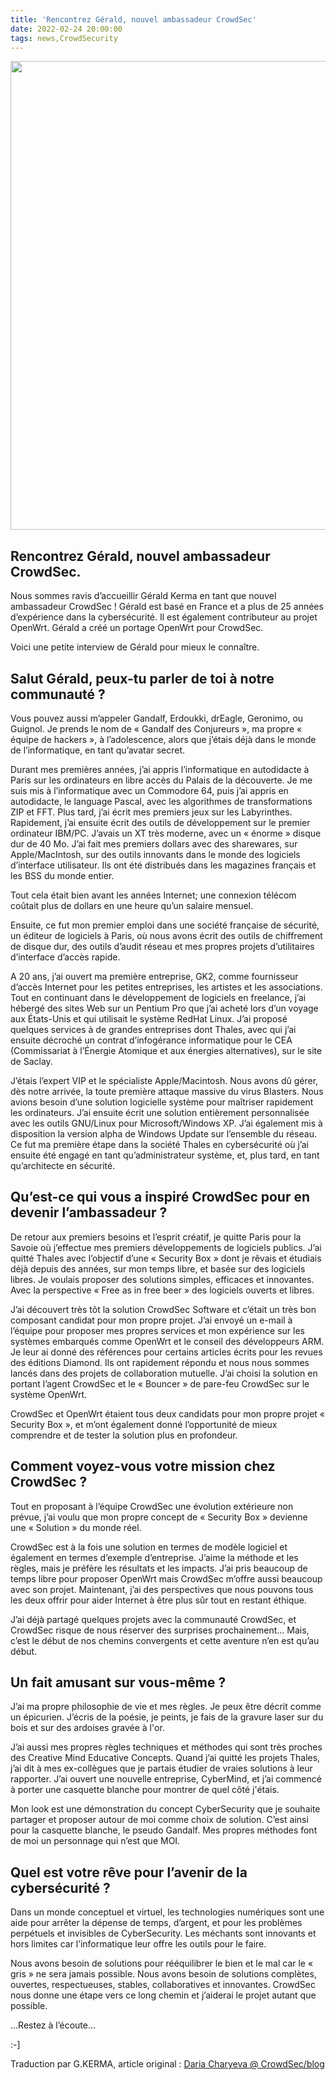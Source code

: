 ```yaml
---
title: 'Rencontrez Gérald, nouvel ambassadeur CrowdSec'
date: 2022-02-24 20:00:00
tags: news,CrowdSecurity
---
```


<img src="/uploads/images/Gerald-750-×-400-px.webp" width="750px" heigth="400px">

## Rencontrez Gérald, nouvel ambassadeur CrowdSec.

Nous sommes ravis d’accueillir Gérald Kerma en tant que nouvel ambassadeur CrowdSec !
Gérald est basé en France et a plus de 25 années d’expérience dans la cybersécurité. Il est également contributeur au projet OpenWrt. Gérald a créé un portage OpenWrt pour CrowdSec.

Voici une petite interview de Gérald pour mieux le connaître.

## Salut Gérald, peux-tu parler de toi à notre communauté ?

Vous pouvez aussi m’appeler Gandalf, Erdoukki, drEagle, Geronimo, ou Guignol. Je prends le nom de « Gandalf des Conjureurs », ma propre « équipe de hackers », à l’adolescence, alors que j’étais déjà dans le monde de l’informatique, en tant qu’avatar secret.

Durant mes premières années, j’ai appris l’informatique en autodidacte à Paris sur les ordinateurs en libre accès du Palais de la découverte. Je me suis mis à l’informatique avec un Commodore 64, puis j’ai appris en autodidacte, le language Pascal, avec les algorithmes de transformations ZIP et FFT. Plus tard, j’ai écrit mes premiers jeux sur les Labyrinthes. Rapidement, j’ai ensuite écrit des outils de développement sur le premier ordinateur IBM/PC. J’avais un XT très moderne, avec un « énorme » disque dur de 40 Mo. J’ai fait mes premiers dollars avec des sharewares, sur Apple/MacIntosh, sur des outils innovants dans le monde des logiciels d’interface utilisateur. Ils ont été distribués dans les magazines français et les BSS du monde entier.

Tout cela était bien avant les années Internet; une connexion télécom coûtait plus de dollars en une heure qu’un salaire mensuel.

Ensuite, ce fut mon premier emploi dans une société française de sécurité, un éditeur de logiciels à Paris, où nous avons écrit des outils de chiffrement de disque dur, des outils d’audit réseau et mes propres projets d’utilitaires d’interface d’accès rapide.

A 20 ans, j’ai ouvert ma première entreprise, GK2, comme fournisseur d’accès Internet pour les petites entreprises, les artistes et les associations. Tout en continuant dans le développement de logiciels en freelance, j’ai hébergé des sites Web sur un Pentium Pro que j’ai acheté lors d’un voyage aux États-Unis et qui utilisait le système RedHat Linux. J’ai proposé quelques services à de grandes entreprises dont Thales, avec qui j’ai ensuite décroché un contrat d’infogérance informatique pour le CEA (Commissariat à l’Énergie Atomique et aux énergies alternatives), sur le site de Saclay.

J’étais l’expert VIP et le spécialiste Apple/Macintosh. Nous avons dû gérer, dès notre arrivée, la toute première attaque massive du virus Blasters. Nous avions besoin d’une solution logicielle système pour maîtriser rapidement les ordinateurs. J’ai ensuite écrit une solution entièrement personnalisée avec les outils GNU/Linux pour Microsoft/Windows XP. J’ai également mis à disposition la version alpha de Windows Update sur l’ensemble du réseau. Ce fut ma première étape dans la société Thales en cybersécurité où j’ai ensuite été engagé en tant qu’administrateur système, et, plus tard, en tant qu’architecte en sécurité.

## Qu’est-ce qui vous a inspiré CrowdSec pour en devenir l’ambassadeur ?

De retour aux premiers besoins et l’esprit créatif, je quitte Paris pour la Savoie où j’effectue mes premiers développements de logiciels publics.
J’ai quitté Thales avec l’objectif d’une « Security Box » dont je rêvais et étudiais déjà depuis des années, sur mon temps libre, et basée sur des logiciels libres. Je voulais proposer des solutions simples, efficaces et innovantes. Avec la perspective « Free as in free beer » des logiciels ouverts et libres.

J’ai découvert très tôt la solution CrowdSec Software et c’était un très bon composant candidat pour mon propre projet. J’ai envoyé un e-mail à l’équipe pour proposer mes propres services et mon expérience sur les systèmes embarqués comme OpenWrt et le conseil des développeurs ARM. Je leur ai donné des références pour certains articles écrits pour les revues des éditions Diamond. Ils ont rapidement répondu et nous nous sommes lancés dans des projets de collaboration mutuelle. J’ai choisi la solution en portant l’agent CrowdSec et le « Bouncer » de pare-feu CrowdSec sur le système OpenWrt.

CrowdSec et OpenWrt étaient tous deux candidats pour mon propre projet « Security Box », et m’ont également donné l’opportunité de mieux comprendre et de tester la solution plus en profondeur.

## Comment voyez-vous votre mission chez CrowdSec ?

Tout en proposant à l’équipe CrowdSec une évolution extérieure non prévue, j’ai voulu que mon propre concept de « Security Box » devienne une « Solution » du monde réel.

CrowdSec est à la fois une solution en termes de modèle logiciel et également en termes d’exemple d’entreprise. J’aime la méthode et les règles, mais je préfère les résultats et les impacts. J’ai pris beaucoup de temps libre pour proposer OpenWrt mais CrowdSec m’offre  aussi beaucoup avec son projet. Maintenant, j’ai des perspectives que nous pouvons tous les deux offrir pour aider Internet à être plus sûr tout en restant éthique.

J’ai déjà partagé quelques projets avec la communauté CrowdSec, et CrowdSec risque de nous réserver des surprises prochainement… Mais, c’est le début de nos chemins convergents et cette aventure n’en est qu’au début.

## Un fait amusant sur vous-même ?

J’ai ma propre philosophie de vie et mes règles. Je peux être décrit comme un épicurien. J’écris de la poésie, je peints, je fais de la gravure laser sur du bois et sur des ardoises gravée à l'or.

J’ai aussi mes propres règles techniques et méthodes qui sont très proches des Creative Mind Educative Concepts. Quand j’ai quitté les projets Thales, j’ai dit à mes ex-collègues que je partais étudier de vraies solutions à leur rapporter. J’ai ouvert une nouvelle entreprise, CyberMind, et j’ai commencé à porter une casquette blanche pour montrer de quel côté j'étais.

Mon look est une démonstration du concept CyberSecurity que je souhaite partager et proposer autour de moi comme choix de solution. C’est ainsi pour la casquette blanche, le pseudo Gandalf. Mes propres méthodes font de moi un personnage qui n’est que MOI.

## Quel est votre rêve pour l’avenir de la cybersécurité ?

Dans un monde conceptuel et virtuel, les technologies numériques sont une aide pour arrêter la dépense de temps, d’argent, et pour les problèmes perpétuels et invisibles de CyberSecurity. Les méchants sont innovants et hors limites car l’informatique leur offre les outils pour le faire.

Nous avons besoin de solutions pour rééquilibrer le bien et le mal car le « gris » ne sera jamais possible. Nous avons besoin de solutions complètes, ouvertes, respectueuses, stables, collaboratives et innovantes.
CrowdSec nous donne une étape vers ce long chemin et j’aiderai le projet autant que possible.

…Restez à l’écoute…

:-]

Traduction par G.KERMA, article original : [Daria Charyeva @ CrowdSec/blog](https://crowdsec.net/blog/meet-gerald-new-crowdsec-ambassador/)